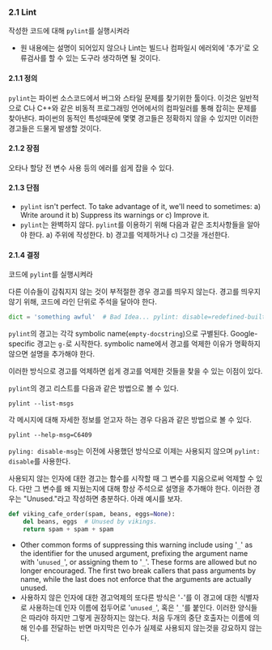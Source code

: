 <a id="s2.1-lint"></a>
<a id="lint"></a>
### 2.1 Lint
작성한 코드에 대해 `pylint`를 실행시켜라

- 원 내용에는 설명이 되어있지 않으나 Lint는 빌드나 컴파일시 에러외에 '추가'로 오류검사를 할 수 있는 도구라 생각하면 될 것이다.

<a id="s2.1.1-definition"></a>
#### 2.1.1 정의
`pylint`는 파이썬 소스코드에서 버그와 스타일 문제를 찾기위한 툴이다.
이것은 일반적으로 C나 C++와 같은 비동적 프로그래밍 언어에서의 컴파일러를 통해 잡히는 문제를 찾아낸다.
파이썬의 동적인 특성때문에 몇몇 경고들은 정확하지 않을 수 있지만 이러한 경고들은 드물게 발생할 것이다.
<a id="s2.1.2-pros"></a>
#### 2.1.2 장점
 오타나 할당 전 변수 사용 등의 에러를 쉽게 잡을 수 있다. 
<a id="s2.1.3-cons"></a>
#### 2.1.3 단점

- `pylint` isn't perfect. To take advantage of it, we'll need to sometimes: a)
Write around it b) Suppress its warnings or c) Improve it.
- `pylint`는 완벽하지 않다. `pylint`를 이용하기 위해 다음과 같은 조치사항들을 알아야 한다.
a) 주위에 작성한다. b) 경고를 억제하거나 c) 그것을 개선한다.
<a id="s2.1.4-decision"></a>
#### 2.1.4 결정
코드에 `pylint`를 실행시켜라



다른 이슈들이 감춰지지 않는 것이 부적절한 경우 경고를 띄우지 않는다.
경고를 띄우지 않기 위해, 코드에 라인 단위로 주석을 달아야 한다.
```python
dict = 'something awful'  # Bad Idea... pylint: disable=redefined-builtin
```

`pylint`의 경고는 각각 symbolic name(`empty-docstring`)으로 구별된다.
Google-specific 경고는 `g-`로 시작한다.
symbolic name에서 경고를 억제한 이유가 명확하지 않으면 설명을 추가해야 한다.

이러한 방식으로 경고를 억제하면 쉽게 경고를 억제한 것들을 찾을 수 있는 이점이 있다.

`pylint`의 경고 리스트를 다음과 같은 방법으로 볼 수 있다.
```shell
pylint --list-msgs
```


각 메시지에 대해 자세한 정보를 얻고자 하는 경우 다음과 같은 방법으로 볼 수 있다.
```shell
pylint --help-msg=C6409
```
`pyling: disable-msg`는 이전에 사용했던 방식으로 이제는 사용되지 않으며 `pylint: disable`를 사용한다.

사용되지 않는 인자에 대한 경고는 함수를 시작할 때 그 변수를 지움으로써 억제할 수 있다.
다만 그 변수를 왜 지웠는지에 대해 항상 주석으로 설명을 추가해야 한다.
이러한 경우는 "Unused."라고 작성하면 충분하다. 아래 예시를 보자.

```python
def viking_cafe_order(spam, beans, eggs=None):
    del beans, eggs  # Unused by vikings.
    return spam + spam + spam
```

- Other common forms of suppressing this warning include using '`_`' as the
identifier for the unused argument, prefixing the argument name with
'`unused_`', or assigning them to '`_`'. These forms are allowed but no longer
encouraged. The first two break callers that pass arguments by name, while the
last does not enforce that the arguments are actually unused.
- 사용하지 않은 인자에 대한 경고억제의 또다른 방식은 '`-`'를 이 경고에 대한 식별자로 사용하는데 인자 이름에 접두어로 '`unused_`', 혹은 '`_`'를 붙인다.
이러한 양식들은 따라야 하지만 그렇게 권장하지는 않는다. 처음 두개의 중단 호출자는 이름에 의해 인수를 전달하는 반면 마지막은 인수가 실제로 사용되지 않는것을 강요하지 않는다. 
